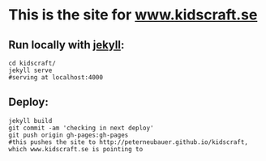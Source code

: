 This is the site for www.kidscraft.se
=====================================

Run locally with [jekyll](http://jekyllrb.com/docs/usage/):
-----------

    cd kidscraft/
    jekyll serve
    #serving at localhost:4000


Deploy:
-------
    jekyll build
    git commit -am 'checking in next deploy'
    git push origin gh-pages:gh-pages
    #this pushes the site to http://peterneubauer.github.io/kidscraft, which www.kidscraft.se is pointing to

